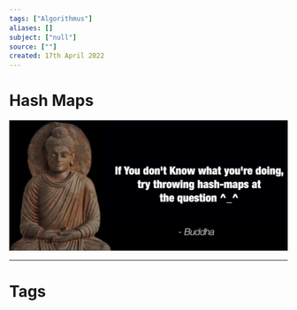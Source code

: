 ```yaml
---
tags: ["Algorithmus"]
aliases: []
subject: ["null"]
source: [""]
created: 17th April 2022
---
```


# Hash Maps

![buddah](../assets/buddah.png)

---

# Tags